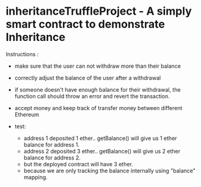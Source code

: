 # inheritanceTruffleProject - A simply smart contract to demonstrate Inheritance

Instructions :
- make sure that the user can not withdraw more than their balance
- correctly adjust the balance of the user after a withdrawal
- if someone doesn't have enough balance for their withdrawal, the function call should throw an error and revert the transaction.

- accept money and keep track of transfer money between different Ethereum      
- test: 
   - address 1 deposited 1 ether.. getBalance() will give us 1 ether balance for address 1.
   - address 2 deposited 3 ether.. getBalance() will give us 2 ether balance for address 2.
   - but the deployed contract will have 3 ether. 
   - because we are only tracking the balance internally using "balance" mapping.	
